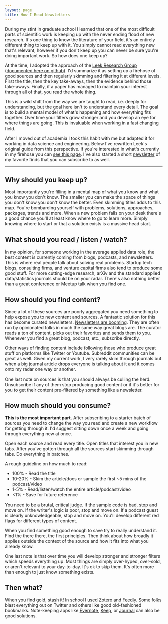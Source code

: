 ```yaml
---
layout: page
title: How I Read Newsletters
---
```


During my stint in graduate school I learned that one of the most difficult parts of scientific work is keeping up with the never ending flood of new research. It's one thing to know the literature of your field, it's an entirely different thing to keep up with it. You simply cannot read everything new that's relevant, however if you don't keep up you can never be sure you're doing important work. So how does one keep up?

At the time, I adopted the approach of the [Leek Research Group](http://jtleek.com/) ([documented here on github](https://github.com/jtleek/readingpapers)). I'd summarize it as setting up a firehose of good sources and then regularly skimming and filtering it at different levels. First the title, then the key take-aways, then the evidence behind those take-aways. Finally, if a paper has managed to maintain your interest through all of that, you read the whole thing.

This is a wild shift from the way we are taught to read, i.e. deeply for understanding, but the goal here isn't to understand every detail. The goal is to build a mental model of what's happening and how everything fits together. Over time your filters grow stronger and you develop an eye for where things are going. This is invaluable when working in a fast changing field.

After I moved out of academia I took this habit with me but adapted it for working in data science and engineering. Below I've rewritten Leek's original guide from this perspective. If you're interested in what's currently in my firehose you can [see this page](https://pdtenpas.github.io/pages/newsletter/sources/). I've also started a short [newsletter](https://pdtenpas.github.io/pages/newsletter/newsletter/) of my favorite finds that you can subscribe to as well.

---

## Why should you keep up?

Most importantly you're filling in a mental map of what you know and what you know you don't know. The smaller you can make the space of things you don't know you don't know the better. Even skimming titles adds to this map. You're bombarding yourself with problems, solutions, approaches, packages, trends and more. When a new problem falls on your desk there's a good chance you'll at least know where to go to learn more. Simply knowing where to start or that a solution exists is a massive head start.

## What should you read / listen / watch?

In my opinion, for someone working in the average applied data role, the best content is currently coming from blogs, podcasts, and newsletters. This is where real people talk about solving real problems. Startup tech blogs, consulting firms, and venture capital firms also tend to produce some good stuff. For more cutting-edge research, arXiv and the standard applied data/statistics journals should be on your radar. There's also nothing better than a great conference or Meetup talk when you find one.

## How should you find content?

Since a lot of these sources are poorly aggregated you need something to help expose you to new content and sources. A fantastic solution for this has become curated newsletters. [Newsletters are booming](https://medium.com/the-mission/how-on-earth-did-email-newsletters-become-popular-again-3fcee1addc7e). They are often run by opinionated folks in much the same way great blogs are. The curator reads a ton of content, picks out their favorites and sends them to you. Whenever you find a great blog, podcast, etc., subscribe directly.

Other ways of finding content include following those who produce great stuff on platforms like Twitter or Youtube. Subreddit communities can be great as well. Given my current work, I very rarely skim through journals but when a big journal article drops everyone is talking about it and it comes onto my radar one way or another.

One last note on sources is that you should always be culling the herd. Unsubscribe if any of them stop producing good content or if it's better for you to get their content pre-filtered by something like a newsletter.

## How much should you consume?

**This is the most important part.** After subscribing to a starter batch of sources you need to change the way you read and create a new workflow for getting through it. I'd suggest sitting down once a week and going through everything new at once.

Open each source and read every title. Open titles that interest you in new tabs. After you've gotten through all the sources start skimming through tabs. Do everything in batches.

A rough guideline on how much to read:
- 100% - Read the title
- 10-20% - Skim the article/docs or sample the first ~5 mins of the podcast/video
- 1-5% - Read/listen/watch the entire article/podcast/video
- <1% - Save for future reference

You need to be a brutal, critical judge. If the sample code is bad, stop and move on. If the writer's logic is poor, stop and move on. If a podcast guest is clearly unknowledgeable, stop and move on. You'll develop different red flags for different types of content.

When you find something good enough to save try to really understand it. Find the there there, the first principles. Then think about how broadly it applies outside the context of the source and how it fits into what you already know.

One last note is that over time you will develop stronger and stronger filters which speeds everything up. Most things are simply over-hyped, over-sold, or aren't relevant to your day-to-day. It's ok to skip them. It's often more than enough to just know something exists.

## Then what?

When you find gold, stash it! In school I used [Zotero](https://www.zotero.org/) and [Feedly](https://feedly.com/i/welcome). Some folks blast everything out on Twitter and others like good old-fashioned bookmarks. Note-keeping apps like [Evernote](https://evernote.com/), [Keep](https://keep.google.com), or [Journal](https://usejournal.com/) can also be good solutions.

